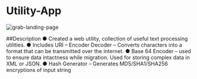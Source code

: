 # Utility-App

![grab-landing-page](https://github.com/CallmeAkshit/Utility-App/blob/master/encDec.gif)

##Description
●	Created a web utility, collection of useful text processing utilities.
●	Includes URI – Encoder Decoder – Converts characters into a format that can be transmitted over the internet.
●	Base 64 Encoder – used to ensure data intactness while migration. Used for storing complex data in XML or JSON.
●	Hash Generator – Generates MD5/SHA1/SHA256 encryptions of input string

